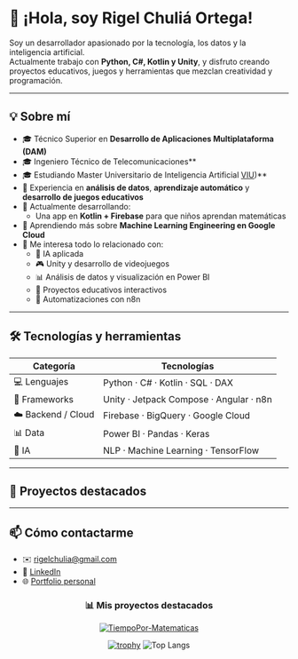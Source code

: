# 👋 ¡Hola, soy Rigel Chuliá Ortega!

Soy un desarrollador apasionado por la tecnología, los datos y la inteligencia artificial.  
Actualmente trabajo con **Python, C#, Kotlin y Unity**, y disfruto creando proyectos educativos, juegos y herramientas que mezclan creatividad y programación.

---

## 💡 Sobre mí
- 🎓 Técnico Superior en **Desarrollo de Aplicaciones Multiplataforma (DAM)**
- 🎓 Ingeniero Técnico de Telecomunicaciones**
- 🎓 Estudiando Master Universitario de Inteligencia Artificial [VIU](https://www.universidadviu.com/es/master-inteligencia-artificial))**
- 🧠 Experiencia en **análisis de datos**, **aprendizaje automático** y **desarrollo de juegos educativos**
- 🔭 Actualmente desarrollando:
  - Una app en **Kotlin + Firebase** para que niños aprendan matemáticas
- 🌱 Aprendiendo más sobre **Machine Learning Engineering en Google Cloud**
- 💬 Me interesa todo lo relacionado con:
  - 🚀 IA aplicada  
  - 🎮 Unity y desarrollo de videojuegos  
  - 📊 Análisis de datos y visualización en Power BI  
  - 🧩 Proyectos educativos interactivos
  - 🤖 Automatizaciones con n8n

---

## 🛠️ Tecnologías y herramientas
| Categoría | Tecnologías |
|------------|-------------|
| 💻 Lenguajes | Python · C# · Kotlin · SQL · DAX |
| 🧩 Frameworks | Unity · Jetpack Compose · Angular · n8n|
| ☁️ Backend / Cloud | Firebase · BigQuery · Google Cloud |
| 📊 Data | Power BI · Pandas · Keras |
| 🧠 IA | NLP · Machine Learning · TensorFlow |

---

## 📂 Proyectos destacados

---

## 📫 Cómo contactarme
- ✉️ [rigelchulia@gmail.com](mailto:rigelchulia@gmail.com)
- 💼 [LinkedIn](https://www.linkedin.com/in/rigel-chuliá-ortega)
- 🌐 [Portfolio personal](https://tuweb.com)

<div align="center">

### 📊 Mis proyectos destacados

[![TiempoPor-Matematicas](https://github-readme-stats.vercel.app/api/pin/?username=Gelilillo&repo=TiempoPor-Matematicas&theme=tokyonight)](https://github.com/Gelilillo/TiempoPor-Matematicas)

</div>

<div align="center">
  
[![trophy](https://github-profile-trophy.vercel.app/?username=Gelilillo&theme=onedark)](https://github.com/ryo-ma/github-profile-trophy)
![Top Langs](https://github-readme-stats.vercel.app/api/top-langs/?username=Gelilillo&layout=compact&theme=tokyonight)



</div>
